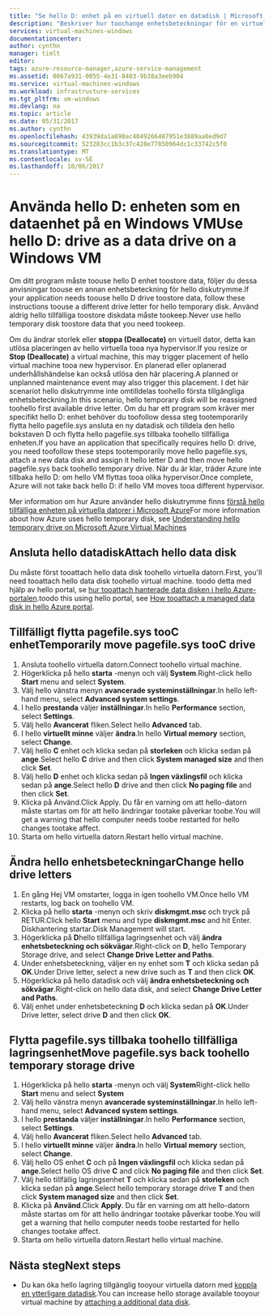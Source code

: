 ```yaml
---
title: "Se hello D: enhet på en virtuell dator en datadisk | Microsoft Docs"
description: "Beskriver hur toochange enhetsbeteckningar för en virtuell Windows-dator så att du kan använda hello D: enhet som en dataenhet."
services: virtual-machines-windows
documentationcenter: 
author: cynthn
manager: timlt
editor: 
tags: azure-resource-manager,azure-service-management
ms.assetid: 0867a931-0055-4e31-8403-9b38a3eeb904
ms.service: virtual-machines-windows
ms.workload: infrastructure-services
ms.tgt_pltfrm: vm-windows
ms.devlang: na
ms.topic: article
ms.date: 05/31/2017
ms.author: cynthn
ms.openlocfilehash: 43939da1a890ac4049266487951e3889aa0ed9d7
ms.sourcegitcommit: 523283cc1b3c37c428e77850964dc1c33742c5f0
ms.translationtype: MT
ms.contentlocale: sv-SE
ms.lasthandoff: 10/06/2017
---
```

# <a name="use-hello-d-drive-as-a-data-drive-on-a-windows-vm"></a><span data-ttu-id="238fe-103">Använda hello D: enheten som en dataenhet på en Windows VM</span><span class="sxs-lookup"><span data-stu-id="238fe-103">Use hello D: drive as a data drive on a Windows VM</span></span>
<span data-ttu-id="238fe-104">Om ditt program måste toouse hello D enhet toostore data, följer du dessa anvisningar toouse en annan enhetsbeteckning för hello diskutrymme.</span><span class="sxs-lookup"><span data-stu-id="238fe-104">If your application needs toouse hello D drive toostore data, follow these instructions toouse a different drive letter for hello temporary disk.</span></span> <span data-ttu-id="238fe-105">Använd aldrig hello tillfälliga toostore diskdata måste tookeep.</span><span class="sxs-lookup"><span data-stu-id="238fe-105">Never use hello temporary disk toostore data that you need tookeep.</span></span>

<span data-ttu-id="238fe-106">Om du ändrar storlek eller **stoppa (Deallocate)** en virtuell dator, detta kan utlösa placeringen av hello virtuella tooa nya hypervisor.</span><span class="sxs-lookup"><span data-stu-id="238fe-106">If you resize or **Stop (Deallocate)** a virtual machine, this may trigger placement of hello virtual machine tooa new hypervisor.</span></span> <span data-ttu-id="238fe-107">En planerad eller oplanerad underhållshändelse kan också utlösa den här placering.</span><span class="sxs-lookup"><span data-stu-id="238fe-107">A planned or unplanned maintenance event may also trigger this placement.</span></span> <span data-ttu-id="238fe-108">I det här scenariot hello diskutrymme inte omtilldelas toohello första tillgängliga enhetsbeteckning.</span><span class="sxs-lookup"><span data-stu-id="238fe-108">In this scenario, hello temporary disk will be reassigned toohello first available drive letter.</span></span> <span data-ttu-id="238fe-109">Om du har ett program som kräver mer specifikt hello D: enhet behöver du toofollow dessa steg tootemporarily flytta hello pagefile.sys ansluta en ny datadisk och tilldela den hello bokstaven D och flytta hello pagefile.sys tillbaka toohello tillfälliga enheten.</span><span class="sxs-lookup"><span data-stu-id="238fe-109">If you have an application that specifically requires hello D: drive, you need toofollow these steps tootemporarily move hello pagefile.sys, attach a new data disk and assign it hello letter D and then move hello pagefile.sys back toohello temporary drive.</span></span> <span data-ttu-id="238fe-110">När du är klar, träder Azure inte tillbaka hello D: om hello VM flyttas tooa olika hypervisor.</span><span class="sxs-lookup"><span data-stu-id="238fe-110">Once complete, Azure will not take back hello D: if hello VM moves tooa different hypervisor.</span></span>

<span data-ttu-id="238fe-111">Mer information om hur Azure använder hello diskutrymme finns [förstå hello tillfälliga enheten på virtuella datorer i Microsoft Azure](https://blogs.msdn.microsoft.com/mast/2013/12/06/understanding-the-temporary-drive-on-windows-azure-virtual-machines/)</span><span class="sxs-lookup"><span data-stu-id="238fe-111">For more information about how Azure uses hello temporary disk, see [Understanding hello temporary drive on Microsoft Azure Virtual Machines](https://blogs.msdn.microsoft.com/mast/2013/12/06/understanding-the-temporary-drive-on-windows-azure-virtual-machines/)</span></span>

## <a name="attach-hello-data-disk"></a><span data-ttu-id="238fe-112">Ansluta hello datadisk</span><span class="sxs-lookup"><span data-stu-id="238fe-112">Attach hello data disk</span></span>
<span data-ttu-id="238fe-113">Du måste först tooattach hello data disk toohello virtuella datorn.</span><span class="sxs-lookup"><span data-stu-id="238fe-113">First, you'll need tooattach hello data disk toohello virtual machine.</span></span> <span data-ttu-id="238fe-114">toodo detta med hjälp av hello portal, se [hur tooattach hanterade data disken i hello Azure-portalen](attach-managed-disk-portal.md).</span><span class="sxs-lookup"><span data-stu-id="238fe-114">toodo this using hello portal, see [How tooattach a managed data disk in hello Azure portal](attach-managed-disk-portal.md).</span></span>

## <a name="temporarily-move-pagefilesys-tooc-drive"></a><span data-ttu-id="238fe-115">Tillfälligt flytta pagefile.sys tooC enhet</span><span class="sxs-lookup"><span data-stu-id="238fe-115">Temporarily move pagefile.sys tooC drive</span></span>
1. <span data-ttu-id="238fe-116">Ansluta toohello virtuella datorn.</span><span class="sxs-lookup"><span data-stu-id="238fe-116">Connect toohello virtual machine.</span></span> 
2. <span data-ttu-id="238fe-117">Högerklicka på hello **starta** -menyn och välj **System**.</span><span class="sxs-lookup"><span data-stu-id="238fe-117">Right-click hello **Start** menu and select **System**.</span></span>
3. <span data-ttu-id="238fe-118">Välj hello vänstra menyn **avancerade systeminställningar**.</span><span class="sxs-lookup"><span data-stu-id="238fe-118">In hello left-hand menu, select **Advanced system settings**.</span></span>
4. <span data-ttu-id="238fe-119">I hello **prestanda** väljer **inställningar**.</span><span class="sxs-lookup"><span data-stu-id="238fe-119">In hello **Performance** section, select **Settings**.</span></span>
5. <span data-ttu-id="238fe-120">Välj hello **Avancerat** fliken.</span><span class="sxs-lookup"><span data-stu-id="238fe-120">Select hello **Advanced** tab.</span></span>
6. <span data-ttu-id="238fe-121">I hello **virtuellt minne** väljer **ändra**.</span><span class="sxs-lookup"><span data-stu-id="238fe-121">In hello **Virtual memory** section, select **Change**.</span></span>
7. <span data-ttu-id="238fe-122">Välj hello **C** enhet och klicka sedan på **storleken** och klicka sedan på **ange**.</span><span class="sxs-lookup"><span data-stu-id="238fe-122">Select hello **C** drive and then click **System managed size** and then click **Set**.</span></span>
8. <span data-ttu-id="238fe-123">Välj hello **D** enhet och klicka sedan på **Ingen växlingsfil** och klicka sedan på **ange**.</span><span class="sxs-lookup"><span data-stu-id="238fe-123">Select hello **D** drive and then click **No paging file** and then click **Set**.</span></span>
9. <span data-ttu-id="238fe-124">Klicka på Använd.</span><span class="sxs-lookup"><span data-stu-id="238fe-124">Click Apply.</span></span> <span data-ttu-id="238fe-125">Du får en varning om att hello-datorn måste startas om för att hello ändringar tootake påverkar toobe.</span><span class="sxs-lookup"><span data-stu-id="238fe-125">You will get a warning that hello computer needs toobe restarted for hello changes tootake affect.</span></span>
10. <span data-ttu-id="238fe-126">Starta om hello virtuella datorn.</span><span class="sxs-lookup"><span data-stu-id="238fe-126">Restart hello virtual machine.</span></span>

## <a name="change-hello-drive-letters"></a><span data-ttu-id="238fe-127">Ändra hello enhetsbeteckningar</span><span class="sxs-lookup"><span data-stu-id="238fe-127">Change hello drive letters</span></span>
1. <span data-ttu-id="238fe-128">En gång Hej VM omstarter, logga in igen toohello VM.</span><span class="sxs-lookup"><span data-stu-id="238fe-128">Once hello VM restarts, log back on toohello VM.</span></span>
2. <span data-ttu-id="238fe-129">Klicka på hello **starta** -menyn och skriv **diskmgmt.msc** och tryck på RETUR.</span><span class="sxs-lookup"><span data-stu-id="238fe-129">Click hello **Start** menu and type **diskmgmt.msc** and hit Enter.</span></span> <span data-ttu-id="238fe-130">Diskhantering startar.</span><span class="sxs-lookup"><span data-stu-id="238fe-130">Disk Management will start.</span></span>
3. <span data-ttu-id="238fe-131">Högerklicka på **D**hello tillfälliga lagringsenhet och välj **ändra enhetsbeteckning och sökvägar**.</span><span class="sxs-lookup"><span data-stu-id="238fe-131">Right-click on **D**, hello Temporary Storage drive, and select **Change Drive Letter and Paths**.</span></span>
4. <span data-ttu-id="238fe-132">Under enhetsbeteckning, väljer en ny enhet som **T** och klicka sedan på **OK**.</span><span class="sxs-lookup"><span data-stu-id="238fe-132">Under Drive letter, select a new drive such as **T** and then click **OK**.</span></span> 
5. <span data-ttu-id="238fe-133">Högerklicka på hello datadisk och välj **ändra enhetsbeteckning och sökvägar**.</span><span class="sxs-lookup"><span data-stu-id="238fe-133">Right-click on hello data disk, and select **Change Drive Letter and Paths**.</span></span>
6. <span data-ttu-id="238fe-134">Välj enhet under enhetsbeteckning **D** och klicka sedan på **OK**.</span><span class="sxs-lookup"><span data-stu-id="238fe-134">Under Drive letter, select drive **D** and then click **OK**.</span></span> 

## <a name="move-pagefilesys-back-toohello-temporary-storage-drive"></a><span data-ttu-id="238fe-135">Flytta pagefile.sys tillbaka toohello tillfälliga lagringsenhet</span><span class="sxs-lookup"><span data-stu-id="238fe-135">Move pagefile.sys back toohello temporary storage drive</span></span>
1. <span data-ttu-id="238fe-136">Högerklicka på hello **starta** -menyn och välj **System**</span><span class="sxs-lookup"><span data-stu-id="238fe-136">Right-click hello **Start** menu and select **System**</span></span>
2. <span data-ttu-id="238fe-137">Välj hello vänstra menyn **avancerade systeminställningar**.</span><span class="sxs-lookup"><span data-stu-id="238fe-137">In hello left-hand menu, select **Advanced system settings**.</span></span>
3. <span data-ttu-id="238fe-138">I hello **prestanda** väljer **inställningar**.</span><span class="sxs-lookup"><span data-stu-id="238fe-138">In hello **Performance** section, select **Settings**.</span></span>
4. <span data-ttu-id="238fe-139">Välj hello **Avancerat** fliken.</span><span class="sxs-lookup"><span data-stu-id="238fe-139">Select hello **Advanced** tab.</span></span>
5. <span data-ttu-id="238fe-140">I hello **virtuellt minne** väljer **ändra**.</span><span class="sxs-lookup"><span data-stu-id="238fe-140">In hello **Virtual memory** section, select **Change**.</span></span>
6. <span data-ttu-id="238fe-141">Välj hello OS enhet **C** och på **Ingen växlingsfil** och klicka sedan på **ange**.</span><span class="sxs-lookup"><span data-stu-id="238fe-141">Select hello OS drive **C** and click **No paging file** and then click **Set**.</span></span>
7. <span data-ttu-id="238fe-142">Välj hello tillfällig lagringsenhet **T** och klicka sedan på **storleken** och klicka sedan på **ange**.</span><span class="sxs-lookup"><span data-stu-id="238fe-142">Select hello temporary storage drive **T** and then click **System managed size** and then click **Set**.</span></span>
8. <span data-ttu-id="238fe-143">Klicka på **Använd**.</span><span class="sxs-lookup"><span data-stu-id="238fe-143">Click **Apply**.</span></span> <span data-ttu-id="238fe-144">Du får en varning om att hello-datorn måste startas om för att hello ändringar tootake påverkar toobe.</span><span class="sxs-lookup"><span data-stu-id="238fe-144">You will get a warning that hello computer needs toobe restarted for hello changes tootake affect.</span></span>
9. <span data-ttu-id="238fe-145">Starta om hello virtuella datorn.</span><span class="sxs-lookup"><span data-stu-id="238fe-145">Restart hello virtual machine.</span></span>

## <a name="next-steps"></a><span data-ttu-id="238fe-146">Nästa steg</span><span class="sxs-lookup"><span data-stu-id="238fe-146">Next steps</span></span>
* <span data-ttu-id="238fe-147">Du kan öka hello lagring tillgänglig tooyour virtuella datorn med [koppla en ytterligare datadisk](attach-managed-disk-portal.md).</span><span class="sxs-lookup"><span data-stu-id="238fe-147">You can increase hello storage available tooyour virtual machine by [attaching a additional data disk](attach-managed-disk-portal.md).</span></span>

